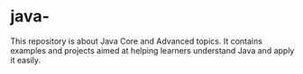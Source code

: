 # java-
This repository is about Java Core and Advanced topics. It contains examples and projects aimed at helping learners understand Java and apply it easily.
